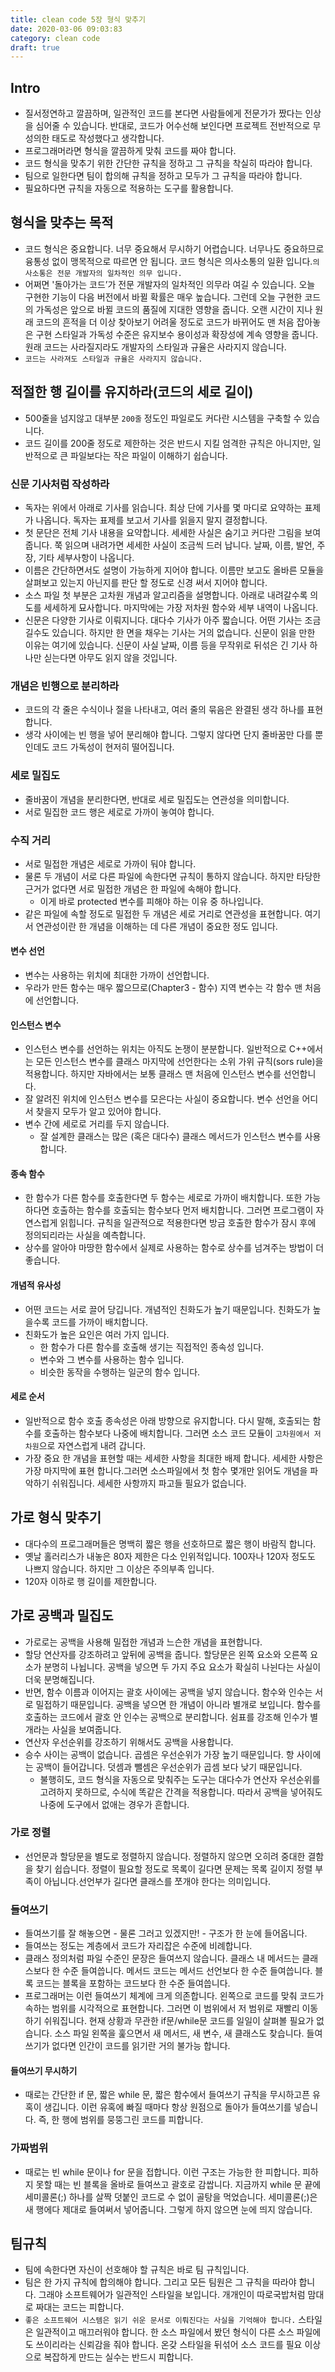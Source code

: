 ```yaml
---
title: clean code 5장 형식 맞추기
date: 2020-03-06 09:03:83
category: clean code
draft: true
---
```


## Intro

- 질서정연하고 깔끔하며, 일관적인 코드를 본다면 사람들에게 전문가가 짰다는 인상을 심어줄 수 있습니다. 반대로, 코드가 어수선해 보인다면 프로젝트 전반적으로 무성의한 태도로 작성했다고 생각합니다.
- 프로그래머라면 형식을 깔끔하게 맞춰 코드를 짜야 합니다.
- 코드 형식을 맞추기 위한 간단한 규칙을 정하고 그 규칙을 착실히 따라야 합니다.
- 팀으로 일한다면 팀이 합의해 규칙을 정하고 모두가 그 규칙을 따라야 합니다.
- 필요하다면 규칙을 자동으로 적용하는 도구를 활용합니다.

## 형식을 맞추는 목적

- 코드 형식은 중요합니다. 너무 중요해서 무시하기 어렵습니다. 너무나도 중요하므로 융통성 없이 맹목적으로 따르면 안 됩니다. 코드 형식은 의사소통의 일환 입니다.`의사소통은 전문 개발자의 일차적인 의무 입니다.`
- 어쩌면 '돌아가는 코드’가 전문 개발자의 일차적인 의무라 여길 수 있습니다. 오늘 구현한 기능이 다음 버전에서 바뀔 확률은 매우 높습니다. 그런데 오늘 구현한 코드의 가독성은 앞으로 바뀔 코드의 품질에 지대한 영향을 줍니다. 오랜 시간이 지나 원래 코드의 흔적을 더 이상 찾아보기 어려울 정도로 코드가 바뀌어도 맨 처음 잡아놓은 구현 스타일과 가독성 수준은 유지보수 용이성과 확장성에 계속 영향을 줍니다. 원래 코드는 사라질지라도 개발자의 스타일과 규율은 사라지지 않습니다.
- `코드는 사라져도 스타일과 규율은 사라지지 않습니다.`

## 적절한 행 길이를 유지하라(코드의 세로 길이)

- 500줄을 넘지않고 대부분 `200줄` 정도인 파일로도 커다란 시스템을 구축할 수 있습니다.
- 코드 길이를 200줄 정도로 제한하는 것은 반드시 지킬 엄격한 규칙은 아니지만, 일반적으로 큰 파일보다는 작은 파일이 이해하기 쉽습니다.

### 신문 기사처럼 작성하라

- 독자는 위에서 아래로 기사를 읽습니다. 최상 단에 기사를 몇 마디로 요약하는 표제가 나옵니다. 독자는 표제를 보고서 기사를 읽을지 말지 결정합니다.
- 첫 문단은 전체 기사 내용을 요약합니다. 세세한 사실은 숨기고 커다란 그림을 보여줍니다. 쭉 읽으며 내려가면 세세한 사실이 조금씩 드러 납니다. 날짜, 이름, 발언, 주장, 기타 세부사항이 나옵니다.
- 이름은 간단하면서도 설명이 가능하게 지어야 합니다. 이름만 보고도 올바른 모듈을 살펴보고 있는지 아닌지를 판단 할 정도로 신경 써서 지어야 합니다.
- 소스 파일 첫 부분은 고차원 개념과 알고리즘을 설명합니다. 아래로 내려갈수록 의도를 세세하게 묘사합니다. 마지막에는 가장 저차원 함수와 세부 내역이 나옵니다.
- 신문은 다양한 기사로 이뤄지니다. 대다수 기사가 아주 짧습니다. 어떤 기사는 조금 길수도 있습니다. 하지만 한 면을 채우는 기사는 거의 없습니다. 신문이 읽을 만한 이유는 여기에 있습니다. 신문이 사실 날짜, 이름 등을 무작위로 뒤섞은 긴 기사 하나만 싣는다면 아무도 읽지 않을 것입니다.

### 개념은 빈행으로 분리하라

- 코드의 각 줄은 수식이나 절을 나타내고, 여러 줄의 묶음은 완결된 생각 하나를 표현합니다.
- 생각 사이에는 빈 행을 넣어 분리해야 합니다. 그렇지 않다면 단지 줄바꿈만 다를 뿐인데도 코드 가독성이 현저히 떨어집니다.

### 세로 밀집도

- 줄바꿈이 개념을 분리한다면, 반대로 세로 밀집도는 연관성을 의미합니다.
- 서로 밀집한 코드 행은 세로로 가까이 놓여야 합니다.

### 수직 거리

- 서로 밀접한 개념은 세로로 가까이 둬야 합니다.
- 물론 두 개념이 서로 다른 파일에 속한다면 규칙이 통하지 않습니다. 하지만 타당한 근거가 없다면 서로 밀접한 개념은 한 파일에 속해야 합니다.
  - 이게 바로 protected 변수를 피해야 하는 이유 중 하나입니다.
- 같은 파일에 속할 정도로 밀접한 두 개념은 세로 거리로 연관성을 표현합니다. 여기서 연관성이란 한 개념을 이해하는 데 다른 개념이 중요한 정도 입니다.

#### 변수 선언

- 변수는 사용하는 위치에 최대한 가까이 선언합니다.
- 우라가 만든 함수는 매우 짧으므로(Chapter3 - 함수) 지역 변수는 각 함수 맨 처음에 선언합니다.

#### 인스턴스 변수

- 인스턴스 변수를 선언하는 위치는 아직도 논쟁이 분분합니다. 일반적으로 C++에서는 모든 인스턴스 변수를 클래스 마지막에 선언한다는 소위 가위 규칙(sors rule)을 적용합니다. 하지만 자바에서는 보통 클래스 맨 처음에 인스턴스 변수를 선언합니다.
- 잘 알려진 위치에 인스턴스 변수를 모은다는 사실이 중요합니다. 변수 선언을 어디서 찾을지 모두가 알고 있어야 합니다.
- 변수 간에 세로로 거리를 두지 않습니다.
  - 잘 설계한 클래스는 많은 (혹은 대다수) 클래스 메서드가 인스턴스 변수를 사용합니다.

#### 종속 함수

- 한 함수가 다른 함수를 호출한다면 두 함수는 세로로 가까이 배치합니다. 또한 가능하다면 호출하는 함수를 호출되는 함수보다 먼저 배치합니다. 그러면 프로그램이 자연스럽게 읽힙니다. 규칙을 일관적으로 적용한다면 방금 호출한 함수가 잠시 후에 정의되리라는 사실을 예측합니다.
- 상수를 알아야 마땅한 함수에서 실제로 사용하는 함수로 상수를 넘겨주는 방법이 더 좋습니다.

#### 개념적 유사성

- 어떤 코드는 서로 끌어 당깁니다. 개념적인 친화도가 높기 때문입니다. 친화도가 높을수록 코드를 가까이 배치합니다.
- 친화도가 높은 요인은 여러 가지 입니다.
  - 한 함수가 다른 함수를 호출해 생기는 직접적인 종속성 입니다.
  - 변수와 그 변수를 사용하는 함수 입니다.
  - 비슷한 동작을 수행하는 일군의 함수 입니다.

#### 세로 순서

- 일반적으로 함수 호출 종속성은 아래 방향으로 유지합니다. 다시 말해, 호출되는 함수를 호출하는 함수보다 나중에 배치합니다. 그러면 소스 코드 모듈이 `고차원에서 저차원`으로 자연스럽게 내려 갑니다.
- 가장 중요 한 개념을 표현할 때는 세세한 사항을 최대한 배제 합니다. 세세한 사항은 가장 마지막에 표현 합니다.그러면 소스파일에서 첫 함수 몇개만 읽어도 개념을 파악하기 쉬워집니다. 세세한 사항까지 파고들 필요가 없습니다.

## 가로 형식 맞추기

- 대다수의 프로그래머들은 명백히 짧은 행을 선호하므로 짧은 행이 바람직 합니다.
- 옛날 홀러리스가 내놓은 80자 제한은 다소 인위적입니다. 100자나 120자 정도도 나쁘지 않습니다. 하지만 그 이상은 주의부족 입니다.
- 120자 이하로 행 길이를 제한합니다.

## 가로 공백과 밀집도

- 가로로는 공백을 사용해 밀접한 개념과 느슨한 개념을 표현합니다.
- 할당 연산자를 강조하려고 앞뒤에 공백을 줍니다. 할당문은 왼쪽 요소와 오른쪽 요소가 분명히 나뉩니다. 공백을 넣으면 두 가지 주요 요소가 확실히 나뉜다는 사실이 더욱 분명해집니다.
- 반면, 함수 이름과 이어지는 괄호 사이에는 공백을 넣지 않습니다. 함수와 인수는 서로 밀접하기 때문입니다. 공백을 넣으면 한 개념이 아니라 별개로 보입니다. 함수를 호출하는 코드에서 괄호 안 인수는 공백으로 분리합니다. 쉼표를 강조해 인수가 별개라는 사실을 보여줍니다.
- 연산자 우선순위를 강조하기 위해서도 공백을 사용합니다.
- 승수 사이는 공백이 없습니다. 곱셈은 우선순위가 가장 높기 때문입니다. 항 사이에는 공백이 들어갑니다. 덧셈과 뺄셈은 우선순위가 곱셈 보다 낮기 때문입니다.
  - 불행히도, 코드 형식을 자동으로 맞춰주는 도구는 대다수가 연산자 우선순위를 고려하지 못하므로, 수식에 똑같은 간격을 적용합니다. 따라서 공백을 넣어줘도 나중에 도구에서 없애는 경우가 흔합니다.

### 가로 정렬

- 선언문과 할당문을 별도로 정렬하지 않습니다. 정렬하지 않으면 오히려 중대한 결함을 찾기 쉽습니다. 정렬이 필요할 정도로 목록이 길다면 문제는 목록 길이지 정렬 부족이 아닙니다.선언부가 길다면 클래스를 쪼개야 한다는 의미입니다.

### 들여쓰기

- 들여쓰기를 잘 해놓으면 - 물론 그러고 있겠지만! - 구조가 한 눈에 들어옵니다.
- 들여쓰는 정도는 계층에서 코드가 자리잡은 수준에 비례합니다.
- 클래스 정의처럼 파일 수준인 문장은 들여쓰지 않습니다. 클래스 내 메서드는 클래스보다 한 수준 들여씁니다. 메서드 코드는 메서드 선언보다 한 수준 들여씁니다. 블록 코드는 블록을 포함하는 코드보다 한 수준 들여씁니다.
- 프로그래머는 이런 들여쓰기 체계에 크게 의존합니다. 왼쪽으로 코드를 맞춰 코드가 속하는 범위를 시각적으로 표현합니다. 그러면 이 범위에서 저 범위로 재빨리 이동하기 쉬워집니다. 현재 상황과 무관한 if문/while문 코드를 일일이 살펴볼 필요가 없습니다. 소스 파일 왼쪽을 훑으면서 새 메서드, 새 변수, 새 클래스도 찾습니다. 들여쓰기가 없다면 인간이 코드를 읽기란 거의 불가능 합니다.

#### 들여쓰기 무시하기

- 때로는 간단한 if 문, 짧은 while 문, 짧은 함수에서 들여쓰기 규칙을 무시하고픈 유혹이 생깁니다. 이런 유혹에 빠질 때마다 항상 원점으로 돌아가 들여쓰기를 넣습니다. 즉, 한 행에 범위를 뭉뚱그린 코드를 피합니다.

### 가짜범위

- 때로는 빈 while 문이나 for 문을 접합니다. 이런 구조는 가능한 한 피합니다. 피하지 못할 때는 빈 블록을 올바로 들여쓰고 괄호로 감쌉니다. 지금까지 while 문 끝에 세미콜론(;) 하나를 살짝 덧붙인 코드로 수 없이 골탕을 먹었습니다. 세미콜론(;)은 새 행에다 제대로 들여써서 넣어줍니다. 그렇게 하지 않으면 눈에 띄지 않습니다.

## 팀규칙

- 팀에 속한다면 자신이 선호해야 할 규칙은 바로 팀 규칙입니다.
- 팀은 한 가지 규칙에 합의해야 합니다. 그리고 모든 팀원은 그 규칙을 따라야 합니다. 그래야 소프트웨어가 일관적인 스타일을 보입니다. 개개인이 따로국밥처럼 맘대로 짜대는 코드는 피합니다.
- `좋은 소프트웨어 시스템은 읽기 쉬운 문서로 이뤄진다는 사실을 기억해야 합니다.` 스타일은 일관적이고 매끄러워야 합니다. 한 소스 파일에서 봤던 형식이 다른 소스 파일에도 쓰이리라는 신뢰감을 줘야 합니다. 온갖 스타일을 뒤섞어 소스 코드를 필요 이상으로 복잡하게 만드는 실수는 반드시 피합니다.
